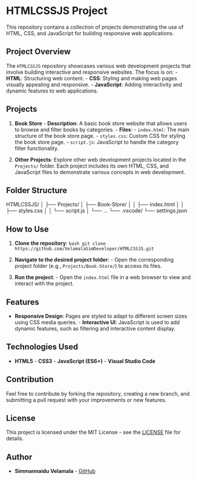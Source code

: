 # HTMLCSSJS Project

This repository contains a collection of projects demonstrating the use of HTML, CSS, and JavaScript for building responsive web applications.

## Project Overview

The `HTMLCSSJS` repository showcases various web development projects that involve building interactive and responsive websites. The focus is on: - **HTML**: Structuring web content. - **CSS**: Styling and making web pages visually appealing and responsive. - **JavaScript**: Adding interactivity and dynamic features to web applications.

## Projects

1. **Book Store** - **Description**: A basic book store website that allows users to browse and filter books by categories. - **Files**: - `index.html`: The main structure of the book store page. - `styles.css`: Custom CSS for styling the book store page. - `script.js`: JavaScript to handle the category filter functionality.

2. **Other Projects**: Explore other web development projects located in the `Projects/` folder. Each project includes its own HTML, CSS, and JavaScript files to demonstrate various concepts in web development.

## Folder Structure

HTMLCSSJS/ │ ├── Projects/ │ ├── Book-Store/ │ │ ├── index.html │ │ ├── styles.css │ │ └── script.js │ └── ... └── .vscode/ └── settings.json

## How to Use

1. **Clone the repository**: ```bash git clone https://github.com/VelamalaSimDeveloper/HTMLCSSJS.git ```

2. **Navigate to the desired project folder**: - Open the corresponding project folder (e.g., `Projects/Book-Store/`) to access its files.

3. **Run the project**: - Open the `index.html` file in a web browser to view and interact with the project.

## Features

- **Responsive Design**: Pages are styled to adapt to different screen sizes using CSS media queries. - **Interactive UI**: JavaScript is used to add dynamic features, such as filtering and interactive content display.

## Technologies Used

- **HTML5** - **CSS3** - **JavaScript (ES6+)** - **Visual Studio Code**

## Contribution

Feel free to contribute by forking the repository, creating a new branch, and submitting a pull request with your improvements or new features.

## License

This project is licensed under the MIT License - see the [LICENSE](LICENSE) file for details.

## Author

- **Simmannaidu Velamala** - [GitHub](https://github.com/VelamalaSimDeveloper)
